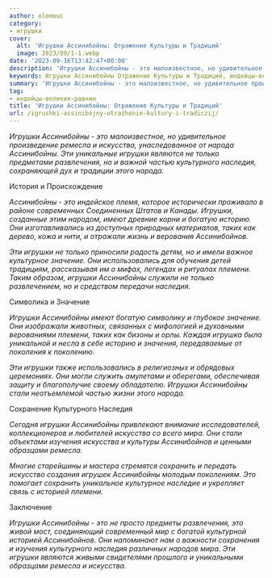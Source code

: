 ```yaml
---
author: olomouc
category:
- игрушки
cover:
  alt: 'Игрушки Ассинибойны: Отражение Культуры и Традиций'
  image: 2023/09/1-1.webp
date: '2023-09-16T13:42:47+00:00'
description: 'Игрушки Ассинибойны - это малоизвестное, но удивительное произведение ремесла и искусства, унаследованное от народа Ассинибойны. Эти уникальные игрушки...'
keywords: Игрушки Ассинибойны Отражение Культуры и Традиций, индейцы-великих-равнин, игрушки, ассинибойны, это, искусства, наследия, ремесла, народа, только, культурного, ассинибойнов, значение, племени, являются, развлечения, частью
summary: 'Игрушки Ассинибойны - это малоизвестное, но удивительное произведение ремесла и искусства, унаследованное от народа Ассинибойны. Эти уникальные игрушки...'
tag:
- индейцы-великих-равнин
title: 'Игрушки Ассинибойны: Отражение Культуры и Традиций'
url: /igrushki-assinibojny-otrazhenie-kultury-i-tradiczij/
---
```


_Игрушки Ассинибойны \- это малоизвестное, но удивительное произведение ремесла и искусства, унаследованное от народа Ассинибойны. Эти уникальные игрушки являются не только предметами развлечения, но и важной частью культурного наследия, сохраняющей дух и традиции этого народа._

История и Происхождение

_Ассинибойны \- это индейское племя, которое исторически проживало в районе современных Соединенных Штатов и Канады. Игрушки, созданные этим народом, имеют древние корни и богатую историю. Они изготавливались из доступных природных материалов, таких как дерево, кожа и нити, и отражали жизнь и верования Ассинибойнов._

_Эти игрушки не только приносили радость детям, но и имели важное культурное значение. Они использовались для обучения детей традициям, рассказывая им о мифах, легендах и ритуалах племени. Таким образом, игрушки Ассинибойны служили не только развлечением, но и средством передачи наследия._

Символика и Значение

_Игрушки Ассинибойны имеют богатую символику и глубокое значение. Они изображали животных, связанных с мифологией и духовными верованиями племени, таких как бизоны и орлы. Каждая игрушка была уникальной и несла в себе историю и значения, передаваемые от поколения к поколению._

_Эти игрушки также использовались в религиозных и обрядовых церемониях. Они могли служить амулетами и оберегами, обеспечивая защиту и благополучие своему обладателю. Игрушки Ассинибойны стали неотъемлемой частью жизни этого народа._

Сохранение Культурного Наследия

_Сегодня игрушки Ассинибойны привлекают внимание исследователей, коллекционеров и любителей искусства со всего мира. Они стали объектами изучения искусства и культуры Ассинибойнов и ценными образцами ремесла._

_Многие старейшины и мастера стремятся сохранить и передать искусство создания игрушек Ассинибойны молодым поколениям. Это помогает сохранить уникальное культурное наследие и укрепляет связь с историей племени._

Заключение

_Игрушки Ассинибойны \- это не просто предметы развлечения, это живой мост, соединяющий современный мир с богатой культурной историей Ассинибойнов. Они напоминают нам о важности сохранения и изучения культурного наследия различных народов мира. Эти игрушки являются живыми свидетелями прошлого и уникальными образцами ремесла и искусства._